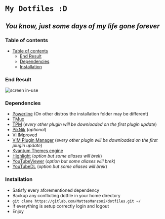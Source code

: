 # `My Dotfiles :D`
## *You know, just some days of my life gone forever*  


### Table of contents
- [Table of contents](#table-of-contents)
    - [End Result](#end-result)
    - [Dependencies](#dependencies)
    - [Installation](#installation)


### End Result
![screen in-use](.screenshots/latest_screenshot.png)


### Dependencies
- [Powerline](https://github.com/powerline/powerline "Powerline") (On other distros the installation folder may be different)
- [TMux](https://github.com/tmux/tmux "TMux")
- [TPM](https://github.com/tmux-plugins/tpm "TMux Plugin Manager") (*every other plugin will be downloaded on the first plugin update*)
- [PikNik](https://github.com/jedisct1/piknik "Copy Paste over internet") (*optional*)
- [Vi IMproved](https://github.com/vim/vim "VIM")
- [VIM Plugin Manager](https://github.com/VundleVim/Vundle.vim "Vundle") (*every other plugin will be downloaded on the first plugin update*)
- [Kvantum Themes engine](https://github.com/tsujan/Kvantum/tree/master/Kvantum "Kvantum Theme Engine")
- [Highlight](http://www.andre-simon.de/doku/highlight/highlight.php "cat but with awesome highlighting") (*option but some aliases will brek*) 
- [YouTubeViewer](https://github.com/trizen/youtube-viewer "YouTube in your terminal") (*option but some aliases will brek*)
- [YouTubeDL](https://ytdl-org.github.io/youtube-dl/index.html "Download YouTube videos from the terminal") (*option but some aliases will brek*)


### Installation
- Satisfy every aforementioned dependency 
- Backup any conflicting dotfile in your home directory
- `git clone https://gitlab.com/MatteoManzoni/dotfiles.git ~/`
- If everything is setup correctly login and logout
- Enjoy

